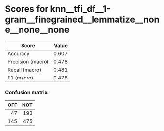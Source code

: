 # Scores for knn__tfi_df__1-gram__finegrained__lemmatize__none__none__none
|      Score      |Value|
|-----------------|----:|
|Accuracy         |0.607|
|Precision (macro)|0.478|
|Recall (macro)   |0.481|
|F1 (macro)       |0.478|

### Confusion matrix:
|OFF|NOT|
|--:|--:|
| 47|193|
|145|475|

